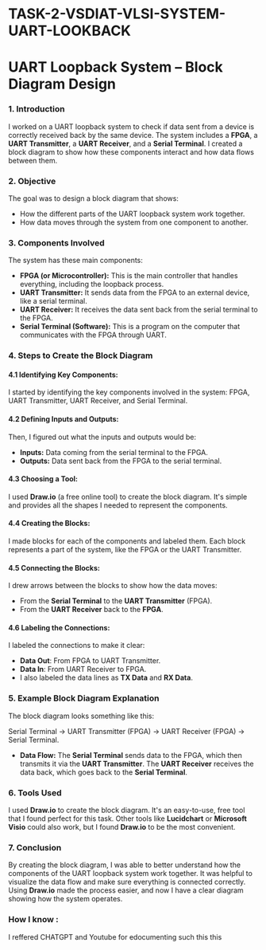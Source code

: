 # TASK-2-VSDIAT-VLSI-SYSTEM-UART-LOOKBACK

# UART Loopback System – Block Diagram Design

### 1. Introduction
I worked on a UART loopback system to check if data sent from a device is correctly received back by the same device. The system includes a **FPGA**, a **UART Transmitter**, a **UART Receiver**, and a **Serial Terminal**. I created a block diagram to show how these components interact and how data flows between them.

### 2. Objective
The goal was to design a block diagram that shows:
- How the different parts of the UART loopback system work together.
- How data moves through the system from one component to another.

### 3. Components Involved
The system has these main components:
- **FPGA (or Microcontroller):** This is the main controller that handles everything, including the loopback process.
- **UART Transmitter:** It sends data from the FPGA to an external device, like a serial terminal.
- **UART Receiver:** It receives the data sent back from the serial terminal to the FPGA.
- **Serial Terminal (Software):** This is a program on the computer that communicates with the FPGA through UART.

### 4. Steps to Create the Block Diagram

#### 4.1 Identifying Key Components:
I started by identifying the key components involved in the system: FPGA, UART Transmitter, UART Receiver, and Serial Terminal.

#### 4.2 Defining Inputs and Outputs:
Then, I figured out what the inputs and outputs would be:
- **Inputs:** Data coming from the serial terminal to the FPGA.
- **Outputs:** Data sent back from the FPGA to the serial terminal.

#### 4.3 Choosing a Tool:
I used **Draw.io** (a free online tool) to create the block diagram. It's simple and provides all the shapes I needed to represent the components.

#### 4.4 Creating the Blocks:
I made blocks for each of the components and labeled them. Each block represents a part of the system, like the FPGA or the UART Transmitter.

#### 4.5 Connecting the Blocks:
I drew arrows between the blocks to show how the data moves:
- From the **Serial Terminal** to the **UART Transmitter** (FPGA).
- From the **UART Receiver** back to the **FPGA**.

#### 4.6 Labeling the Connections:
I labeled the connections to make it clear:
- **Data Out**: From FPGA to UART Transmitter.
- **Data In**: From UART Receiver to FPGA.
- I also labeled the data lines as **TX Data** and **RX Data**.

### 5. Example Block Diagram Explanation

The block diagram looks something like this:

Serial Terminal → UART Transmitter (FPGA) → UART Receiver (FPGA) → Serial Terminal.


- **Data Flow:** The **Serial Terminal** sends data to the FPGA, which then transmits it via the **UART Transmitter**. The **UART Receiver** receives the data back, which goes back to the **Serial Terminal**.

### 6. Tools Used
I used **Draw.io** to create the block diagram. It's an easy-to-use, free tool that I found perfect for this task. Other tools like **Lucidchart** or **Microsoft Visio** could also work, but I found **Draw.io** to be the most convenient.

### 7. Conclusion

By creating the block diagram, I was able to better understand how the components of the UART loopback system work together. It was helpful to visualize the data flow and make sure everything is connected correctly. Using **Draw.io** made the process easier, and now I have a clear diagram showing how the system operates.


### How I know : 

I reffered CHATGPT and Youtube for edocumenting such this this
